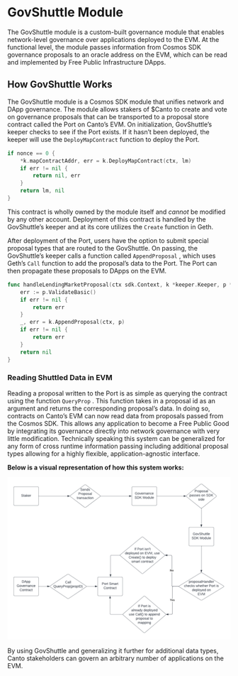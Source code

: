 # GovShuttle Module

The GovShuttle module is a custom-built governance module that enables network-level governance over applications deployed to the EVM. At the functional level, the module passes information from Cosmos SDK governance proposals to an oracle address on the EVM, which can be read and implemented by Free Public Infrastructure DApps.

## How GovShuttle Works

The GovShuttle module is a Cosmos SDK module that unifies network and DApp governance. The module allows stakers of $Canto to create and vote on governance proposals that can be transported to a proposal store contract called the Port on Canto’s EVM. On initialization, GovShuttle’s keeper checks to see if the Port exists. If it hasn’t been deployed, the keeper will use the `DeployMapContract` function to deploy the Port.

```go
if nonce == 0 {
	*k.mapContractAddr, err = k.DeployMapContract(ctx, lm)
	if err != nil {
		return nil, err
	}
	return lm, nil
}
```

This contract is wholly owned by the module itself and _cannot_ be modified by any other account. Deployment of this contract is handled by the GovShuttle’s keeper and at its core utilizes the `Create` function in Geth.

After deployment of the Port, users have the option to submit special proposal types that are routed to the GovShuttle. On passing, the GovShuttle’s keeper calls a function called `AppendProposal` , which uses Geth’s `Call` function to add the proposal’s data to the Port. The Port can then propagate these proposals to DApps on the EVM.

```go
func handleLendingMarketProposal(ctx sdk.Context, k *keeper.Keeper, p *types.LendingMarketProposal) error {
	err := p.ValidateBasic()
	if err != nil {
		return err
	}
	_, err = k.AppendProposal(ctx, p) 
	if err != nil {
		return err
	}
	return nil
}
```

### Reading Shuttled Data in EVM

Reading a proposal written to the Port is as simple as querying the contract using the function `QueryProp` . This function takes in a proposal id as an argument and returns the corresponding proposal’s data. In doing so, contracts on Canto’s EVM can now read data from proposals passed from the Cosmos SDK. This allows any application to become a Free Public Good by integrating its governance directly into network governance with very little modification. Technically speaking this system can be generalized for any form of cross runtime information passing including additional proposal types allowing for a highly flexible, application-agnostic interface.

**Below is a visual representation of how this system works:**

![](<../../.gitbook/assets/Blank diagram (1).png>)

By using GovShuttle and generalizing it further for additional data types, Canto stakeholders can govern an arbitrary number of applications on the EVM.

